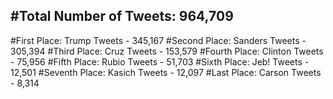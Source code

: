 #Total Number of Tweets: 964,709 
---
#First Place: Trump Tweets - 345,167
#Second Place: Sanders Tweets - 305,394
#Third Place: Cruz Tweets - 153,579
#Fourth Place: Clinton Tweets - 75,956
#Fifth Place: Rubio Tweets - 51,703
#Sixth Place: Jeb! Tweets - 12,501
#Seventh Place: Kasich Tweets - 12,097
#Last Place: Carson Tweets - 8,314
